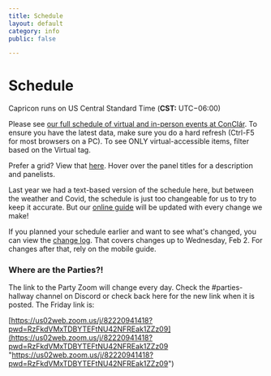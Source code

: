 ```yaml
---
title: Schedule
layout: default
category: info
public: false

---
```

# Schedule

Capricon runs on US Central Standard Time (**CST:** UTC−06:00)

Please see <a href="https://guide.capricon.org/" target="_blank">our full schedule of virtual and in-person events at ConClár</a>. To ensure you have the latest data, make sure you do a hard refresh (Ctrl-F5 for most browsers on a PC). To see ONLY virtual-accessible items, filter based on the Virtual tag.

Prefer a grid? View that [here](https://zambia.capricon.org/ReportPublicGrid.php). Hover over the panel titles for a description and panelists.

Last year we had a text-based version of the schedule here, but between the weather and Covid, the schedule is just too changeable for us to try to keep it accurate. But our [online guide](https://guide.capricon.org/) will be updated with every change we make!

If you planned your schedule earlier and want to see what's changed, you can view the [change log](https://docs.google.com/document/d/1Wq3D92HwCrdQaEfZsCBtk8XkxncZnBspCVsI21AXdms/edit). That covers changes up to Wednesday, Feb 2. For changes after that, rely on the mobile guide.

### Where are the Parties?!

The link to the Party Zoom will change every day. Check the #parties-hallway channel on Discord or check back here for the new link when it is posted. The Friday link is:

[https://us02web.zoom.us/j/82220941418?pwd=RzFkdVMxTDBYTEFtNU42NFREak1ZZz09](https://us02web.zoom.us/j/82220941418?pwd=RzFkdVMxTDBYTEFtNU42NFREak1ZZz09 "https://us02web.zoom.us/j/82220941418?pwd=RzFkdVMxTDBYTEFtNU42NFREak1ZZz09")